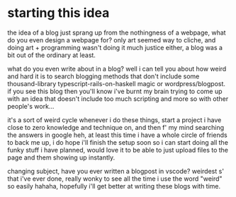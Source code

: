 # starting this idea

the idea of a blog just sprang up from the nothingness of a webpage, what do you even design a webpage for? only art seemed way to cliche, and doing art + programming wasn't doing it much justice either, a blog was a bit out of the ordinary at least.  

what do you even write about in a blog? well i can tell you about how weird and hard it is to search blogging methods that don't include some thousand-library typescript-rails-on-haskell magic or wordpress/blogpost. if you see this blog then you'll know i've burnt my brain trying to come up with an idea that doesn't include too much scripting and more so with other people's work...  

it's a sort of weird cycle whenever i do these things, start a project i have close to zero knowledge and technique on, and then f' my mind searching the answers in google heh, at least this time i have a whole circle of friends to back me up, i do hope i'll finish the setup soon so i can start doing all the funky stuff i have planned, would love it to be able to just upload files to the page and them showing up instantly.  

changing subject, have you ever written a blogpost in vscode? weirdest s' that i've ever done, really wonky to see all the time i use the word "weird" so easily hahaha, hopefully i'll get better at writing these blogs with time.  

